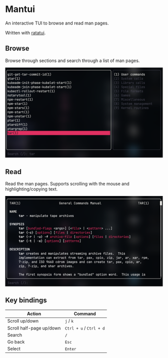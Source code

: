 # Mantui

An interactive TUI to browse and read man pages.

Written with [ratatui](https://github.com/ratatui/ratatui).

## Browse

Browse through sections and search through a list of man pages.

![](assets/selection.png)

## Read

Read the man pages. Supports scrolling with the mouse and highlighting/copying text.

![](assets/man-tar.png)

## Key bindings

| Action                         | Command                |
| ------------------------------ | ---------------------- |
| Scroll up/down                 | `j` / `k`              |
| Scroll half-page up/down       | `Ctrl + u` / `Ctrl + d`|
| Search                         | `/`                    |
| Go back                        | `Esc`                  |
| Select                         | `Enter`                |
